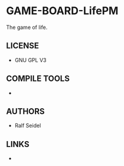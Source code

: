 # GAME-BOARD-LifePM
The game of life. 

## LICENSE
* GNU GPL V3

## COMPILE TOOLS
* 
 
## AUTHORS
* Ralf 	Seidel

## LINKS
* 
